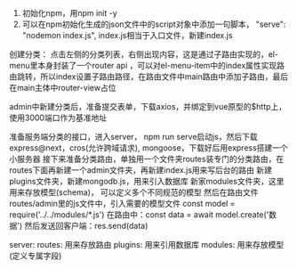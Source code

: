 1. 初始化npm，用npm init -y
2. 可以在npm初始化生成的json文件中的script对象中添加一句脚本， "serve": "nodemon index.js",  index.js相当于入口文件，新建index.js


创建分类：
  点击左侧的分类列表，右侧出现内容，这是通过子路由实现的，el-menu里本身封装了一个router api ，可以对el-menu-item中的index属性实现路由跳转，所以index设置子路由路径，在路由文件中main路由中添加子路由，最后在main主体中router-view占位

admin中新建分类后，准备提交表单，下载axios，并绑定到vue原型的$http上，使用3000端口作为基准地址

准备服务端分类的接口，进入server，
npm run serve启动js，然后下载express@next，cros(允许跨域请求), mongoose，下载好后用express搭建一个小服务器
接下来准备分类路由，单独用一个文件夹routes装专门的分类路由，在routes下面再新建一个admin文件夹，再新建index.js用来写后台的路由
新建plugins文件夹，新建mongodb.js，用来引入数据库
新家modules文件夹，这里用来存放模型(schema)， 可以定义多个不同规范的模型
然后在路由文件 routes/admin里的js文件中，引入需要的模型文件
  const model = require('../../modules/*.js')
  在路由中：const data = await model.create('数据')
  然后发送回客户端：res.send(data)

server: 
  routes: 用来存放路由
  plugins: 用来引用数据库
  modules: 用来存放模型(定义专属字段)
